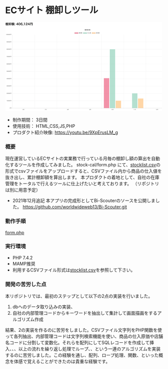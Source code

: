 # ECサイト 棚卸しツール

[![IMAGE ALT TEXT HERE](thumbnailImage.png)](https://youtu.be/9XpErusLM_g)

* 制作期間： 3日間
* 使用技術： HTML,CSS,JS,PHP
* プロダクト紹介映像: https://youtu.be/9XpErusLM_g

### 概要
現在運営しているECサイトの実業務で行っている月毎の棚卸し額の算出を自動化するツールを作成してみました。
stock-cal/form.php にて、[stocklist.csv](https://github.com/worldwideweb13/stock-cal/blob/dc36a207a2008637d36f4a2bee9fa2dfbef1920e/stocklist.csv)の形式でcsvファイルをアップロードすると、CSVファイル内から商品の仕入値を抜き出し、累計棚卸額を算出します。
本プロダクトの着地として、自社の在庫管理をトータルで行えるツールに仕上げたいと考えております。 （リポジトリは別に用意予定）
* 2021年12月追記  本アプリの完成形としてBi-Scouterのソースを公開しました。  https://github.com/worldwideweb13/Bi-Scouter.git

### 動作手順
[form.php](form.php)

### 実行環境
* PHP 7.4.2
* MAMP推奨
* 利用するCSVファイル形式は[stocklist.csv](https://github.com/worldwideweb13/stock-cal/blob/dc36a207a2008637d36f4a2bee9fa2dfbef1920e/stocklist.csv)を参照して下さい。

### 開発の苦労した点
本リポジトリでは、最初のステップとして以下の2点の実装を行いました。
1. dbへのデータ取り込みの実装、
2. 自社の内部管理コードからキーワードを抽出して集計して画面描画をするアルゴリズム作成

結果、2の実装を作るのに苦労をしました。CSVファイル文字列をPHP関数を使って各列抽出、内部管理コードは文字列検索機能を使い、商品の仕入原価や店舗名コードに分割して変数化。それらを配列にしてSQLレコードを作成して挿入、、、以上の流れを繰り返し処理でループ、、という一連のアルゴリズムを実装するのに苦労しました。この経験を通し、配列、ロープ処理、関数、といった概念を体感で覚えることができたのは貴重な経験です。
